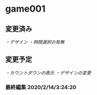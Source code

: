 # game001
## 変更済み

  *・デザイン*
  *・時間選択の有無*
  
## 変更予定
  *・カウントダウンの表示*
  *・デザインの変更*

### 最終編集 **2020/2/14/3:24:20**

